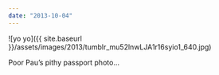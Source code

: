```yaml
---
date: "2013-10-04"
---
```


![yo yo]({{ site.baseurl }}/assets/images/2013/tumblr_mu52lnwLJA1r16syio1_640.jpg)

Poor Pau’s pithy passport photo…
